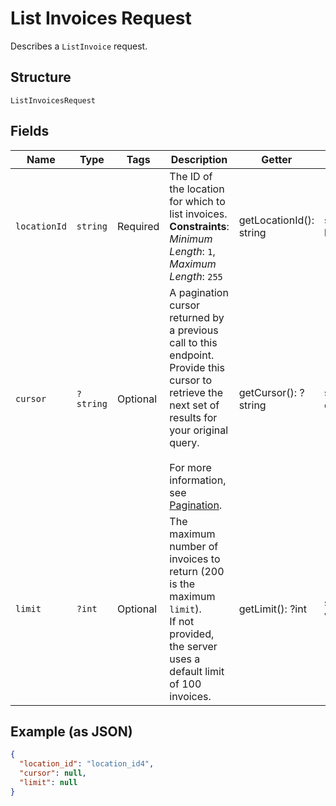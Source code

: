 
# List Invoices Request

Describes a `ListInvoice` request.

## Structure

`ListInvoicesRequest`

## Fields

| Name | Type | Tags | Description | Getter | Setter |
|  --- | --- | --- | --- | --- | --- |
| `locationId` | `string` | Required | The ID of the location for which to list invoices.<br>**Constraints**: *Minimum Length*: `1`, *Maximum Length*: `255` | getLocationId(): string | setLocationId(string locationId): void |
| `cursor` | `?string` | Optional | A pagination cursor returned by a previous call to this endpoint.<br>Provide this cursor to retrieve the next set of results for your original query.<br><br>For more information, see [Pagination](https://developer.squareup.com/docs/working-with-apis/pagination). | getCursor(): ?string | setCursor(?string cursor): void |
| `limit` | `?int` | Optional | The maximum number of invoices to return (200 is the maximum `limit`).<br>If not provided, the server uses a default limit of 100 invoices. | getLimit(): ?int | setLimit(?int limit): void |

## Example (as JSON)

```json
{
  "location_id": "location_id4",
  "cursor": null,
  "limit": null
}
```

